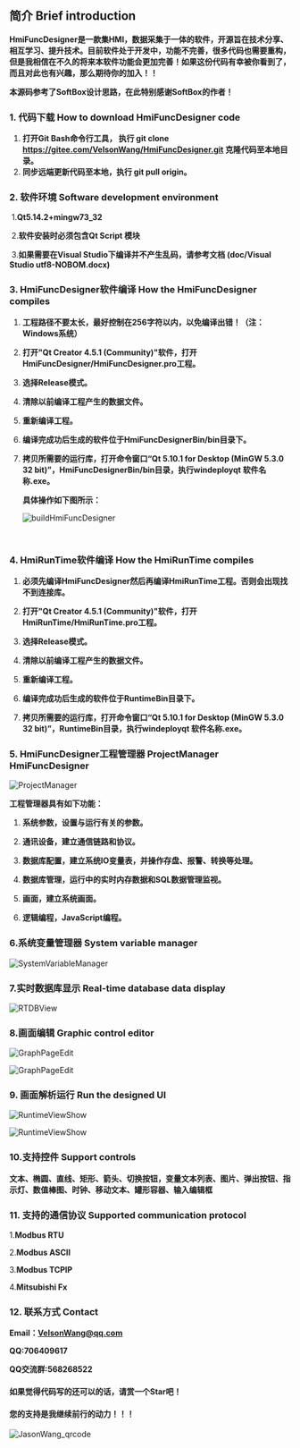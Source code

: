 ## 简介 Brief introduction

​    **HmiFuncDesigner是一款集HMI，数据采集于一体的软件，开源旨在技术分享、相互学习、提升技术。目前软件处于开发中，功能不完善，很多代码也需要重构，但是我相信在不久的将来本软件功能会更加完善！如果这份代码有幸被你看到了，而且对此也有兴趣，那么期待你的加入！！**



**本源码参考了SoftBox设计思路，在此特别感谢SoftBox的作者！**



### 1. 代码下载 How to download HmiFuncDesigner code

1. **打开Git Bash命令行工具， 执行 git clone https://gitee.com/VelsonWang/HmiFuncDesigner.git 克隆代码至本地目录。**
2. **同步远端更新代码至本地，执行 git pull origin。**

### 2. 软件环境 Software development environment

​    1.**Qt5.14.2+mingw73_32** 

​    2.**软件安装时必须包含Qt Script 模块**

​    3.**如果需要在Visual Studio下编译并不产生乱码，请参考文档 (doc/Visual Studio utf8-NOBOM.docx)**

### 3. HmiFuncDesigner软件编译 How the HmiFuncDesigner compiles

1. **工程路径不要太长，最好控制在256字符以内，以免编译出错！（注：Windows系统）**

2. **打开"Qt Creator 4.5.1 (Community)"软件，打开HmiFuncDesigner/HmiFuncDesigner.pro工程。**

3. **选择Release模式。**

4. **清除以前编译工程产生的数据文件。**

5. **重新编译工程。**

6. **编译完成功后生成的软件位于HmiFuncDesignerBin/bin目录下。**

7. **拷贝所需要的运行库，打开命令窗口“Qt 5.10.1 for Desktop (MinGW 5.3.0 32 bit)”，HmiFuncDesignerBin/bin目录，执行windeployqt 软件名称.exe。**
   
   **具体操作如下图所示：**
   
   ![buildHmiFuncDesigner](md/buildHmiFuncDesigner.png)

​    

### 4. HmiRunTime软件编译 How the HmiRunTime compiles

1. **必须先编译HmiFuncDesigner然后再编译HmiRunTime工程。否则会出现找不到连接库。**

2. **打开"Qt Creator 4.5.1 (Community)"软件，打开HmiRunTime/HmiRunTime.pro工程。**

3. **选择Release模式。**

4. **清除以前编译工程产生的数据文件。**

5. **重新编译工程。**

6. **编译完成功后生成的软件位于RuntimeBin目录下。**

7. **拷贝所需要的运行库，打开命令窗口“Qt 5.10.1 for Desktop (MinGW 5.3.0 32 bit)”，RuntimeBin目录，执行windeployqt 软件名称.exe。**

### 5. HmiFuncDesigner工程管理器 ProjectManager HmiFuncDesigner

![ProjectManager](md/_projectman_1546500878_8823.png)

**工程管理器具有如下功能：**

1. **系统参数，设置与运行有关的参数。**

2. **通讯设备，建立通信链路和协议。**

3. **数据库配置，建立系统IO变量表，并操作存盘、报警、转换等处理。**

4. **数据库管理，运行中的实时内存数据和SQL数据管理监视。**

5. **画面，建立系统画面。**

6. **逻辑编程，JavaScript编程。**

### 6.系统变量管理器 System variable manager

![SystemVariableManager](md/SystemVariableManager.png)

### 7.实时数据库显示 Real-time database data display

![RTDBView](md/RTDBView.png)

### 8.画面编辑 Graphic control editor

![GraphPageEdit](md/GraphPageEdit.png)

![GraphPageEdit](md/GraphPageEdit2.png)

### 9. 画面解析运行 Run the designed UI

![RuntimeViewShow](md/RuntimeViewShow.png)

![RuntimeViewShow](md/RuntimeViewShow2.png)

### 10.支持控件 Support controls

​    **文本、椭圆、直线、矩形、箭头、切换按钮，变量文本列表、图片、弹出按钮、指示灯、数值棒图、时钟、移动文本、罐形容器、输入编辑框**

### 11. 支持的通信协议  Supported communication protocol

1.**Modbus RTU**

2.**Modbus ASCII**

3.**Modbus TCPIP**

4.**Mitsubishi Fx**

### 12. 联系方式  Contact

**Email：VelsonWang@qq.com**

**QQ:706409617**

**QQ交流群:568268522**

#### 如果觉得代码写的还可以的话，请赏一个Star吧！

#### **您的支持是我继续前行的动力！！！**

![JasonWang_qrcode](md/JasonWang_qrcode.png)